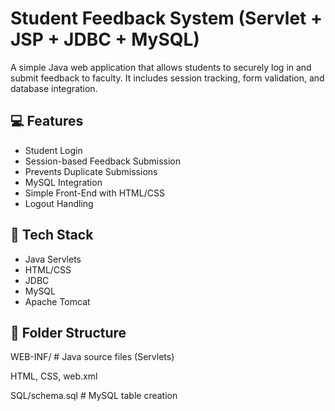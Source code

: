# Student Feedback System (Servlet + JSP + JDBC + MySQL)

A simple Java web application that allows students to securely log in and submit feedback to faculty. It includes session tracking, form validation, and database integration.

## 💻 Features
- Student Login
- Session-based Feedback Submission
- Prevents Duplicate Submissions
- MySQL Integration
- Simple Front-End with HTML/CSS
- Logout Handling

## 🧰 Tech Stack
- Java Servlets
- HTML/CSS
- JDBC
- MySQL
- Apache Tomcat

## 📁 Folder Structure
WEB-INF/ # Java source files (Servlets)

HTML, CSS, web.xml

SQL/schema.sql # MySQL table creation
